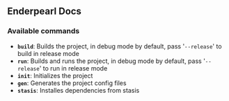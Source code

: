 <!-- 
MIT License

Copyright (c) 2022 AtomicGamer9523

Permission is hereby granted, free of charge, to any person obtaining a copy
of this software and associated documentation files (the "Software"), to deal
in the Software without restriction, including without limitation the rights
to use, copy, modify, merge, publish, distribute, sublicense, and/or sell
copies of the Software, and to permit persons to whom the Software is
furnished to do so, subject to the following conditions:

The above copyright notice and this permission notice shall be included in all
copies or substantial portions of the Software.

THE SOFTWARE IS PROVIDED "AS IS", WITHOUT WARRANTY OF ANY KIND, EXPRESS OR
IMPLIED, INCLUDING BUT NOT LIMITED TO THE WARRANTIES OF MERCHANTABILITY,
FITNESS FOR A PARTICULAR PURPOSE AND NONINFRINGEMENT. IN NO EVENT SHALL THE
AUTHORS OR COPYRIGHT HOLDERS BE LIABLE FOR ANY CLAIM, DAMAGES OR OTHER
LIABILITY, WHETHER IN AN ACTION OF CONTRACT, TORT OR OTHERWISE, ARISING FROM,
OUT OF OR IN CONNECTION WITH THE SOFTWARE OR THE USE OR OTHER DEALINGS IN THE
SOFTWARE.
-->

<h2>Enderpearl Docs</h2><h3><b>Available commands</b></h3><ul>
    <li><b><code>build</code></b>: Builds the project, in debug mode by default, pass '<code>--release</code>' to build in release mode</li>
    <li><b><code>run</code></b>: Builds and runs the project, in debug mode by default, pass '<code>--release</code>' to run in release mode</li>
    <li><b><code>init</code></b>: Initializes the project</li>
    <li><b><code>gen</code></b>: Generates the project config files</li>
    <li><b><code>stasis</code></b>: Installes dependencies from stasis</li>
</ul>
